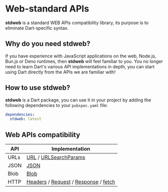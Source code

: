 # Web-standard APIs

**stdweb** is a standard WEB APIs compatibility library, its purpose is to eliminate Dart-specific syntax.

## Why do you need **stdweb**?

If you have experience with JavaScript applications on the web, Node.js, Bun.js or Deno runtimes, then **stdweb** will feel familiar to you. You no longer need to learn Dart's various API implementations in depth, you can start using Dart directly from the APIs we are familiar with!

## How to use **stdweb**?

**stdweb** is a Dart package, you can use it in your project by adding the following dependencies to your `pubspec.yaml` file:

```yaml
dependencies:
  stdweb: latest
```

## Web APIs compatibility

| API  | Implementation                                                                                                                                                                                                                                                                      |
| ---- | ----------------------------------------------------------------------------------------------------------------------------------------------------------------------------------------------------------------------------------------------------------------------------------- |
| URLs | [URL](https://developer.mozilla.org/en-US/docs/Web/API/URL) / [URLSearchParams](https://developer.mozilla.org/en-US/docs/Web/API/URLSearchParams)                                                                                                                                   |
| JSON | [JSON](https://developer.mozilla.org/en-US/docs/Web/JavaScript/Reference/Global_Objects/JSON)                                                                                                                                                                                       |
| Blob | [Blob](https://developer.mozilla.org/en-US/docs/Web/API/Blob)                                                                                                                                                                                                                       |
| HTTP | [Headers](https://developer.mozilla.org/en-US/docs/Web/API/Headers) / [Request](https://developer.mozilla.org/en-US/docs/Web/API/Request) / [Response](https://developer.mozilla.org/en-US/docs/Web/API/Response) / [fetch](https://developer.mozilla.org/en-US/docs/Web/API/fetch) |
